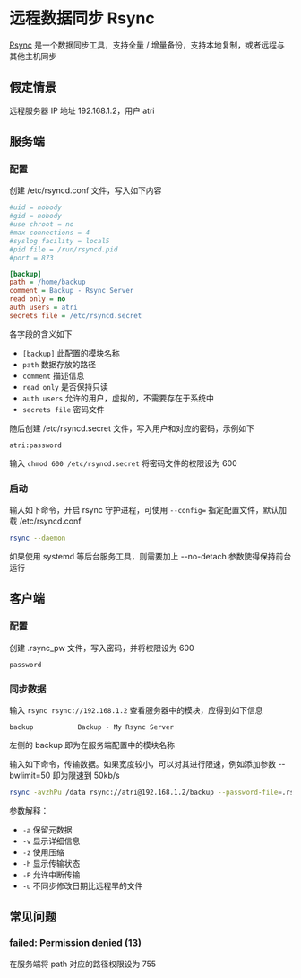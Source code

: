 # 远程数据同步 Rsync

[Rsync](https://rsync.samba.org) 是一个数据同步工具，支持全量 / 增量备份，支持本地复制，或者远程与其他主机同步

## 假定情景

远程服务器 IP 地址 192.168.1.2，用户 atri

## 服务端

### 配置

创建 /etc/rsyncd.conf 文件，写入如下内容

```ini
#uid = nobody
#gid = nobody
#use chroot = no
#max connections = 4
#syslog facility = local5
#pid file = /run/rsyncd.pid
#port = 873

[backup]
path = /home/backup
comment = Backup - Rsync Server
read only = no
auth users = atri
secrets file = /etc/rsyncd.secret
```

各字段的含义如下

- `[backup]` 此配置的模块名称
- `path` 数据存放的路径
- `comment` 描述信息
- `read only` 是否保持只读
- `auth users` 允许的用户，虚拟的，不需要存在于系统中
- `secrets file` 密码文件

随后创建 /etc/rsyncd.secret 文件，写入用户和对应的密码，示例如下

```console
atri:password
```

输入 `chmod 600 /etc/rsyncd.secret` 将密码文件的权限设为 600

### 启动

输入如下命令，开启 rsync 守护进程，可使用 `--config=` 指定配置文件，默认加载 /etc/rsyncd.conf

```sh
rsync --daemon
```

如果使用 systemd 等后台服务工具，则需要加上 --no-detach 参数使得保持前台运行

## 客户端

### 配置

创建 .rsync_pw 文件，写入密码，并将权限设为 600

```console
password
```

### 同步数据

输入 `rsync rsync://192.168.1.2` 查看服务器中的模块，应得到如下信息

```console
backup           Backup - My Rsync Server
```

左侧的 backup 即为在服务端配置中的模块名称

输入如下命令，传输数据。如果宽度较小，可以对其进行限速，例如添加参数 --bwlimit=50 即为限速到 50kb/s

```sh
rsync -avzhPu /data rsync://atri@192.168.1.2/backup --password-file=.rsync_pw
```

参数解释：

- `-a` 保留元数据
- `-v` 显示详细信息
- `-z` 使用压缩
- `-h` 显示传输状态
- `-P` 允许中断传输
- `-u` 不同步修改日期比远程早的文件

## 常见问题

### failed: Permission denied (13)

在服务端将 path 对应的路径权限设为 755

